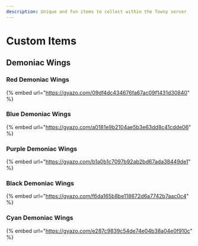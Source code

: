 ```yaml
---
description: Unique and fun items to collect within the Towny server
---
```


# Custom Items

## Demoniac Wings

### Red Demoniac Wings

{% embed url="https://gyazo.com/09df4dc434676fa67ac09f1431d30840" %}

### Blue Demoniac Wings

{% embed url="https://gyazo.com/a0181e9b2104ae5b3e63dd8c41cdde06" %}

### Purple Demoniac Wings

{% embed url="https://gyazo.com/b1a0b1c7097b92ab2bd67ada38449de1" %}

### Black Demoniac Wings

{% embed url="https://gyazo.com/f6da165b8be118672d6a7742b7aac0c4" %}

### Cyan Demoniac Wings

{% embed url="https://gyazo.com/e287c9839c54de74e04b38a04e0f910c" %}

